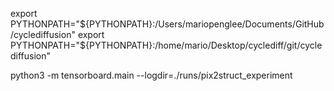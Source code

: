 export PYTHONPATH="${PYTHONPATH}:/Users/mariopenglee/Documents/GitHub/cyclediffusion"
export PYTHONPATH="${PYTHONPATH}:/home/mario/Desktop/cyclediff/git/cyclediffusion"


python3 -m tensorboard.main --logdir=./runs/pix2struct_experiment
